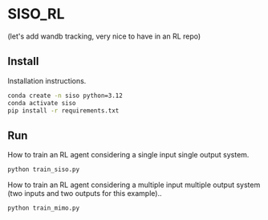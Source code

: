 # SISO_RL

(let's add wandb tracking, very nice to have in an RL repo)

## Install 

Installation instructions.

```bash
conda create -n siso python=3.12
conda activate siso
pip install -r requirements.txt
```

## Run

How to train an RL agent considering a single input single output system.

```bash
python train_siso.py
```

How to train an RL agent considering a multiple input multiple output system (two inputs and two outputs for this example)..

```bash
python train_mimo.py
```


